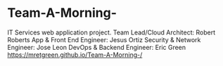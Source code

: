 # Team-A-Morning-
IT Services web application project. 
Team Lead/Cloud Architect: Robert Roberts
App & Front End Engineer: Jesus Ortiz
Security & Network Engineer: Jose Leon
DevOps & Backend Engineer: Eric Green
https://mretgreen.github.io/Team-A-Morning-/
